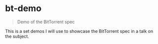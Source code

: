 bt-demo
=======

> Demo of the BitTorrent spec

This is a set demos I will use to showcase the BitTorrent spec in a talk on the
subject.
